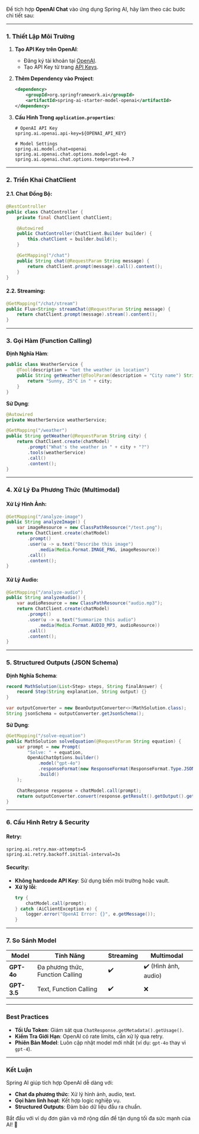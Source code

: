 Để tích hợp **OpenAI Chat** vào ứng dụng Spring AI, hãy làm theo các bước chi tiết sau:

---

### **1. Thiết Lập Môi Trường**
1. **Tạo API Key trên OpenAI**:
   - Đăng ký tài khoản tại [OpenAI](https://platform.openai.com/signup).
   - Tạo API Key từ trang [API Keys](https://platform.openai.com/api-keys).

2. **Thêm Dependency vào Project**:
   ```xml
   <dependency>
       <groupId>org.springframework.ai</groupId>
       <artifactId>spring-ai-starter-model-openai</artifactId>
   </dependency>
   ```

3. **Cấu Hình Trong `application.properties`**:
   ```properties
   # OpenAI API Key
   spring.ai.openai.api-key=${OPENAI_API_KEY}

   # Model Settings
   spring.ai.model.chat=openai
   spring.ai.openai.chat.options.model=gpt-4o
   spring.ai.openai.chat.options.temperature=0.7
   ```

---

### **2. Triển Khai ChatClient**
#### **2.1. Chat Đồng Bộ**:
```java
@RestController
public class ChatController {
    private final ChatClient chatClient;

    @Autowired
    public ChatController(ChatClient.Builder builder) {
        this.chatClient = builder.build();
    }

    @GetMapping("/chat")
    public String chat(@RequestParam String message) {
        return chatClient.prompt(message).call().content();
    }
}
```

#### **2.2. Streaming**:
```java
@GetMapping("/chat/stream")
public Flux<String> streamChat(@RequestParam String message) {
    return chatClient.prompt(message).stream().content();
}
```

---

### **3. Gọi Hàm (Function Calling)**
**Định Nghĩa Hàm**:
```java
public class WeatherService {
    @Tool(description = "Get the weather in location")
    public String getWeather(@ToolParam(description = "City name") String city) {
        return "Sunny, 25°C in " + city;
    }
}
```

**Sử Dụng**:
```java
@Autowired
private WeatherService weatherService;

@GetMapping("/weather")
public String getWeather(@RequestParam String city) {
    return ChatClient.create(chatModel)
        .prompt("What's the weather in " + city + "?")
        .tools(weatherService)
        .call()
        .content();
}
```

---

### **4. Xử Lý Đa Phương Thức (Multimodal)**
#### **Xử Lý Hình Ảnh**:
```java
@GetMapping("/analyze-image")
public String analyzeImage() {
    var imageResource = new ClassPathResource("/test.png");
    return ChatClient.create(chatModel)
        .prompt()
        .user(u -> u.text("Describe this image")
            .media(Media.Format.IMAGE_PNG, imageResource))
        .call()
        .content();
}
```

#### **Xử Lý Audio**:
```java
@GetMapping("/analyze-audio")
public String analyzeAudio() {
    var audioResource = new ClassPathResource("audio.mp3");
    return ChatClient.create(chatModel)
        .prompt()
        .user(u -> u.text("Summarize this audio")
            .media(Media.Format.AUDIO_MP3, audioResource))
        .call()
        .content();
}
```

---

### **5. Structured Outputs (JSON Schema)**
**Định Nghĩa Schema**:
```java
record MathSolution(List<Step> steps, String finalAnswer) {
    record Step(String explanation, String output) {}
}

var outputConverter = new BeanOutputConverter<>(MathSolution.class);
String jsonSchema = outputConverter.getJsonSchema();
```

**Sử Dụng**:
```java
@GetMapping("/solve-equation")
public MathSolution solveEquation(@RequestParam String equation) {
    var prompt = new Prompt(
        "Solve: " + equation,
        OpenAiChatOptions.builder()
            .model("gpt-4o")
            .responseFormat(new ResponseFormat(ResponseFormat.Type.JSON_SCHEMA, jsonSchema))
            .build()
    );

    ChatResponse response = chatModel.call(prompt);
    return outputConverter.convert(response.getResult().getOutput().getContent());
}
```

---

### **6. Cấu Hình Retry & Security**
#### **Retry**:
```properties
spring.ai.retry.max-attempts=5
spring.ai.retry.backoff.initial-interval=3s
```

#### **Security**:
- **Không hardcode API Key**: Sử dụng biến môi trường hoặc vault.
- **Xử lý lỗi**:
  ```java
  try {
      chatModel.call(prompt);
  } catch (AiClientException e) {
      logger.error("OpenAI Error: {}", e.getMessage());
  }
  ```

---

### **7. So Sánh Model**
| **Model**      | **Tính Năng**           | **Streaming** | **Multimodal** |
|----------------|-------------------------|---------------|----------------|
| **GPT-4o**     | Đa phương thức, Function Calling | ✔️            | ✔️ (Hình ảnh, audio) |
| **GPT-3.5**    | Text, Function Calling  | ✔️            | ❌             |

---

### **Best Practices**
- **Tối Ưu Token**: Giám sát qua `ChatResponse.getMetadata().getUsage()`.
- **Kiểm Tra Giới Hạn**: OpenAI có rate limits, cần xử lý qua retry.
- **Phiên Bản Model**: Luôn cập nhật model mới nhất (ví dụ: `gpt-4o` thay vì `gpt-4`).

---

### **Kết Luận**
Spring AI giúp tích hợp OpenAI dễ dàng với:
- **Chat đa phương thức**: Xử lý hình ảnh, audio, text.
- **Gọi hàm linh hoạt**: Kết hợp logic nghiệp vụ.
- **Structured Outputs**: Đảm bảo dữ liệu đầu ra chuẩn.

Bắt đầu với ví dụ đơn giản và mở rộng dần để tận dụng tối đa sức mạnh của AI! 🚀
